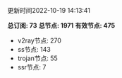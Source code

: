 更新时间2022-10-19 14:13:41

**总订阅: 73**
**总节点: 1971**
**有效节点: 475**
- v2ray节点: 270
- ss节点: 143
- trojan节点: 55
- ssr节点: 7
